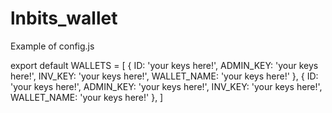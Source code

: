 # lnbits_wallet

Example of config.js 

export default WALLETS = [
    {
        ID: 'your keys here!',
        ADMIN_KEY: 'your keys here!',
        INV_KEY: 'your keys here!',
        WALLET_NAME: 'your keys here!'
    },
    {
        ID: 'your keys here!',
        ADMIN_KEY: 'your keys here!',
        INV_KEY: 'your keys here!',
        WALLET_NAME: 'your keys here!'
    },
]

